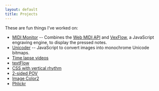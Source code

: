```yaml
---
layout: default
title: Projects
---
```

These are fun things I’ve worked on:

- [MIDI Monitor](/projects/midi-monitor) -- Combines the [Web MIDI API](http://www.w3.org/TR/webmidi/)
and [VexFlow](http://www.vexflow.com/docs/tutorial.html), a JavaScript engraving
engine, to display the pressed notes.
- [Unicoder](/projects/unicoder) -- JavaScript to convert images into
monochrome Unicode bitmaps.
- [Time lapse videos](/projects/time-lapse/)
- [textFlow](/projects/textFlow/)
- [CSS with vertical rhythm](/tools/vertical-rhythm/)
- [2-sided POV](/projects/2-sided-pov/)
- [Image Color2](/projects/pear/Image_Color2)
- [Phlickr](/projects/phlickr/)